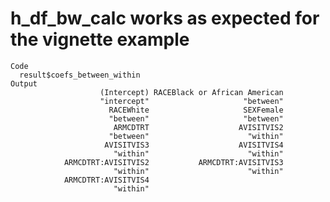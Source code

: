 # h_df_bw_calc works as expected for the vignette example

    Code
      result$coefs_between_within
    Output
                        (Intercept) RACEBlack or African American 
                        "intercept"                     "between" 
                          RACEWhite                     SEXFemale 
                          "between"                     "between" 
                           ARMCDTRT                    AVISITVIS2 
                          "between"                      "within" 
                         AVISITVIS3                    AVISITVIS4 
                           "within"                      "within" 
                ARMCDTRT:AVISITVIS2           ARMCDTRT:AVISITVIS3 
                           "within"                      "within" 
                ARMCDTRT:AVISITVIS4 
                           "within" 

